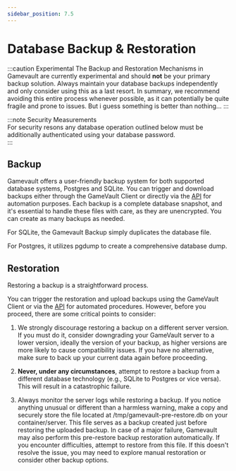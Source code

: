 ```yaml
---
sidebar_position: 7.5
---
```


# Database Backup & Restoration

:::caution Experimental
The Backup and Restoration Mechanisms in Gamevault are currently experimental and should **not** be your primary backup solution. Always maintain your database backups independently and only consider using this as a last resort. In summary, we recommend avoiding this entire process whenever possible, as it can potentially be quite fragile and prone to issues. But i guess something is better than nothing...
:::

:::note Security Measurements  
For security resons any database operation outlined below must be additionally authenticated using your database password.  
:::

## Backup

Gamevault offers a user-friendly backup system for both supported database systems, Postgres and SQLite. You can trigger and download backups either through the GameVault Client or directly via the [API](../advanced-usage/api-usage.md) for automation purposes. Each backup is a complete database snapshot, and it's essential to handle these files with care, as they are unencrypted. You can create as many backups as needed.

For SQLite, the Gamevault Backup simply duplicates the database file.

For Postgres, it utilizes pgdump to create a comprehensive database dump.

## Restoration

Restoring a backup is a straightforward process.

You can trigger the restoration and upload backups using the GameVault Client or via the [API](../advanced-usage/api-usage.md) for automated procedures. However, before you proceed, there are some critical points to consider:

1. We strongly discourage restoring a backup on a different server version. If you must do it, consider downgrading your GameVault server to a lower version, ideally the version of your backup, as higher versions are more likely to cause compatibility issues. If you have no alternative, make sure to back up your current data again before proceeding.

2. **Never, under any circumstances**, attempt to restore a backup from a different database technology (e.g., SQLite to Postgres or vice versa). This will result in a catastrophic failure.

3. Always monitor the server logs while restoring a backup. If you notice anything unusual or different than a harmless warning, make a copy and securely store the file located at /tmp/gamevault-pre-restore.db on your container/server. This file serves as a backup created just before restoring the uploaded backup. In case of a major failure, Gamevault may also perform this pre-restore backup restoration automatically. If you encounter difficulties, attempt to restore from this file. If this doesn't resolve the issue, you may need to explore manual restoration or consider other backup options.
